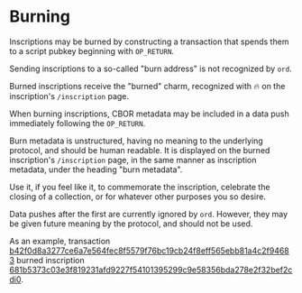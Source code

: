 Burning
=======

Inscriptions may be burned by constructing a transaction that spends them to a
script pubkey beginning with `OP_RETURN`.

Sending inscriptions to a so-called "burn address" is not recognized by `ord`.

Burned inscriptions receive the "burned" charm, recognized with 🔥 on the
inscription's `/inscription` page.

When burning inscriptions, CBOR metadata may be included in a data push
immediately following the `OP_RETURN`.

Burn metadata is unstructured, having no meaning to the underlying protocol,
and should be human readable. It is displayed on the burned inscription's
`/inscription` page, in the same manner as inscription metadata, under the
heading "burn metadata".

Use it, if you feel like it, to commemorate the inscription, celebrate the
closing of a collection, or for whatever other purposes you so desire.

Data pushes after the first are currently ignored by `ord`. However, they may
be given future meaning by the protocol, and should not be used.

As an example, transaction
[b42f0d8a3277ce6a7e564fec8f5579f76bc19cb24f8eff565ebb81a4c2f94683](https://mempool.space/tx/b42f0d8a3277ce6a7e564fec8f5579f76bc19cb24f8eff565ebb81a4c2f94683)
burned inscription
[681b5373c03e3f819231afd9227f54101395299c9e58356bda278e2f32bef2cdi0](https://ordinals.com/inscription/681b5373c03e3f819231afd9227f54101395299c9e58356bda278e2f32bef2cdi0).
